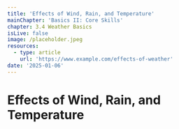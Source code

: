 ```yaml
---
title: 'Effects of Wind, Rain, and Temperature'
mainChapter: 'Basics II: Core Skills'
chapter: 3.4 Weather Basics
isLive: false
image: /placeholder.jpeg
resources:
  - type: article
    url: 'https://www.example.com/effects-of-weather'
date: '2025-01-06'
---
```


# Effects of Wind, Rain, and Temperature
